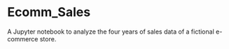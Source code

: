 # Ecomm_Sales
A Jupyter notebook to analyze the four years of sales data of a fictional e-commerce store.
